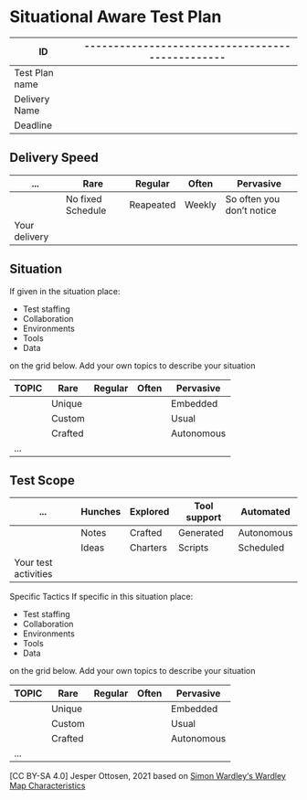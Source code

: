 # Situational Aware Test Plan
| ID | ------------------------------------------------ |
| --------------- | ------------------------------------------------ |
| Test Plan name  |                                                  |
| Delivery Name   |                                                  |
| Deadline        |                                                  |

## Delivery Speed
| ... | Rare | Regular | Often | Pervasive |
| ---           | ---               | ---       | ---    | ---                       |
|               | No fixed Schedule | Reapeated | Weekly | So often you don’t notice |
| Your delivery |                   |           |        |                           |

## Situation
If given in the situation place: 
* Test staffing
* Collaboration 
* Environments
* Tools
* Data 

on the grid below. Add your own topics to describe your situation

| **TOPIC** | Rare | Regular | Often | Pervasive |
| ---           | ---     | ---     | ---   | ---        |
|               | Unique  |         |       | Embedded   |
|               | Custom  |         |       | Usual      |
|               | Crafted |         |       | Autonomous |
| ...           |         |         |       |            |

## Test Scope
| ... | Hunches | Explored | Tool support | Automated |
| --- | ---                 | ---      | ---          | ---        |
|                      | Notes               | Crafted  | Generated    | Autonomous |
|                      | Ideas               | Charters | Scripts      | Scheduled  |
| Your test activities |                     |          |              |            |

Specific Tactics
If specific in this situation place:
* Test staffing
* Collaboration 
* Environments
* Tools
* Data 

on the grid below. Add your own topics to describe your situation

| **TOPIC** | Rare | Regular | Often | Pervasive |
| --- | ---     | ---     | ---   | ---        |
|               | Unique  |         |       | Embedded   |
|               | Custom  |         |       | Usual      |
|               | Crafted |         |       | Autonomous |
| ...           |         |         |       |            |

 [CC BY-SA 4.0] Jesper Ottosen, 2021 based on [Simon Wardley‘s Wardley Map Characteristics](https://blog.gardeviance.org/2016/04/whats-in-wardley-map-and-need-for-cheat.html)

